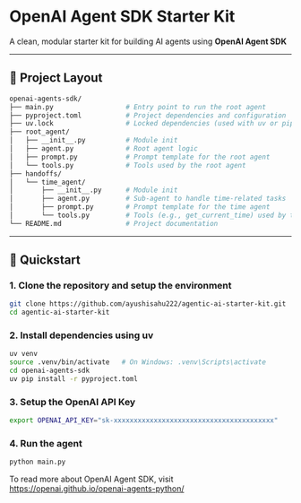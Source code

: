# OpenAI Agent SDK Starter Kit

A clean, modular starter kit for building AI agents using **OpenAI Agent SDK**

---

## 📁 Project Layout
```bash
openai-agents-sdk/
├── main.py                  # Entry point to run the root agent
├── pyproject.toml           # Project dependencies and configuration
├── uv.lock                  # Locked dependencies (used with uv or pip)
├── root_agent/
│   ├── __init__.py          # Module init
│   ├── agent.py             # Root agent logic
│   ├── prompt.py            # Prompt template for the root agent
│   └── tools.py             # Tools used by the root agent
├── handoffs/
│   └── time_agent/
│       ├── __init__.py      # Module init
│       ├── agent.py         # Sub-agent to handle time-related tasks
│       ├── prompt.py        # Prompt template for the time agent
│       └── tools.py         # Tools (e.g., get_current_time) used by time agent
└── README.md                # Project documentation
```

---
## 🚀 Quickstart

### 1. Clone the repository and setup the environment

```bash
git clone https://github.com/ayushisahu222/agentic-ai-starter-kit.git
cd agentic-ai-starter-kit
```

### 2. Install dependencies using uv
```bash
uv venv 
source .venv/bin/activate   # On Windows: .venv\Scripts\activate
cd openai-agents-sdk
uv pip install -r pyproject.toml
```

### 3. Setup the OpenAI API Key
```bash
export OPENAI_API_KEY="sk-xxxxxxxxxxxxxxxxxxxxxxxxxxxxxxxxxxxxxxxx"
```

### 4. Run the agent
```bash
python main.py
```

To read more about OpenAI Agent SDK, visit https://openai.github.io/openai-agents-python/

